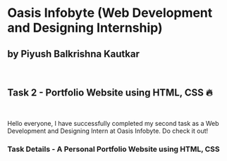 # Oasis Infobyte (Web Development and Designing Internship)
## by **Piyush Balkrishna Kautkar**
&nbsp;

## Task 2 - Portfolio Website using HTML, CSS 🔥  
&nbsp;

Hello everyone, I have successfully completed my second task as a Web Development and Designing Intern at Oasis Infobyte. Do check it out!
### Task Details -  A Personal Portfolio Website using HTML, CSS
